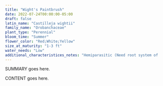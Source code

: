 ```yaml
---
title: "Wight's Paintbrush"
date: 2022-07-24T00:00:00-05:00
draft: false
latin_name: "Castilleja wightii"
family_name: "Orobanchaceae"
plant_type: "Perennial"
bloom_time: "Summer"
flower_color: "Red;White;Yellow"
size_at_maturity: "1-3 ft"
water_needs: "Low"
additional_characteristices_notes: "Hemiparasitic (Need root system of other plants for moisture and minerals) - favor composite family such as artemisia, sagebrush, coyotebush, pearly everlasting). Attracts Chalcedon Checkerspot (Euphydryas chalcedona) butterfly."
---
```


SUMMARY goes here.

<!--more-->

CONTENT goes here.